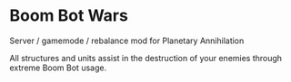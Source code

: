 Boom Bot Wars
============

Server / gamemode / rebalance mod for Planetary Annihilation

All structures and units assist in the destruction of your enemies through extreme Boom Bot usage.
